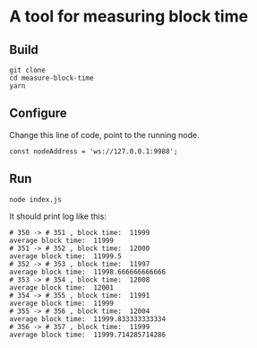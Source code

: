 # A tool for measuring block time

## Build
```shell
git clone 
cd measure-block-time
yarn
```

## Configure
Change this line of code, point to the running node.
```
const nodeAddress = 'ws://127.0.0.1:9988';
```

## Run
```shell
node index.js
```
It should print log like this:
```
# 350 -> # 351 , block time:  11999
average block time:  11999
# 351 -> # 352 , block time:  12000
average block time:  11999.5
# 352 -> # 353 , block time:  11997
average block time:  11998.666666666666
# 353 -> # 354 , block time:  12008
average block time:  12001
# 354 -> # 355 , block time:  11991
average block time:  11999
# 355 -> # 356 , block time:  12004
average block time:  11999.833333333334
# 356 -> # 357 , block time:  11999
average block time:  11999.714285714286
```